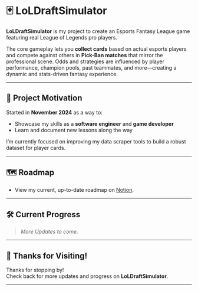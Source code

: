 # 🃏 LoLDraftSimulator

**LoLDraftSimulator** is my project to create an Esports Fantasy League game featuring real League of Legends pro players.

The core gameplay lets you **collect cards** based on actual esports players and compete against others in **Pick-Ban matches** that mirror the professional scene. Odds and strategies are influenced by player performance, champion pools, past teammates, and more—creating a dynamic and stats-driven fantasy experience.

---

## 🚀 Project Motivation

Started in **November 2024** as a way to:
- Showcase my skills as a **software engineer** and **game developer**
- Learn and document new lessons along the way

I’m currently focused on improving my data scraper tools to build a robust dataset for player cards.

---

## 🗺️ Roadmap

- View my current, up-to-date roadmap on [Notion](https://www.notion.so/LoLDraftSimulator-Roadmap-1de9f96c2cf7806e8635f00224dfcae4?pvs=4).

---

## 🛠️ Current Progress

> _More Updates to come._  

---

## 🙏 Thanks for Visiting!

Thanks for stopping by!  
Check back for more updates and progress on **LoLDraftSimulator**.

---
